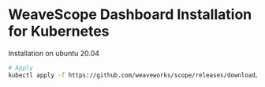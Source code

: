 # WeaveScope Dashboard Installation for Kubernetes


Installation on ubuntu 20.04
``` bash
# Apply
kubectl apply -f https://github.com/weaveworks/scope/releases/download/v1.13.2/k8s-scope.yaml


```